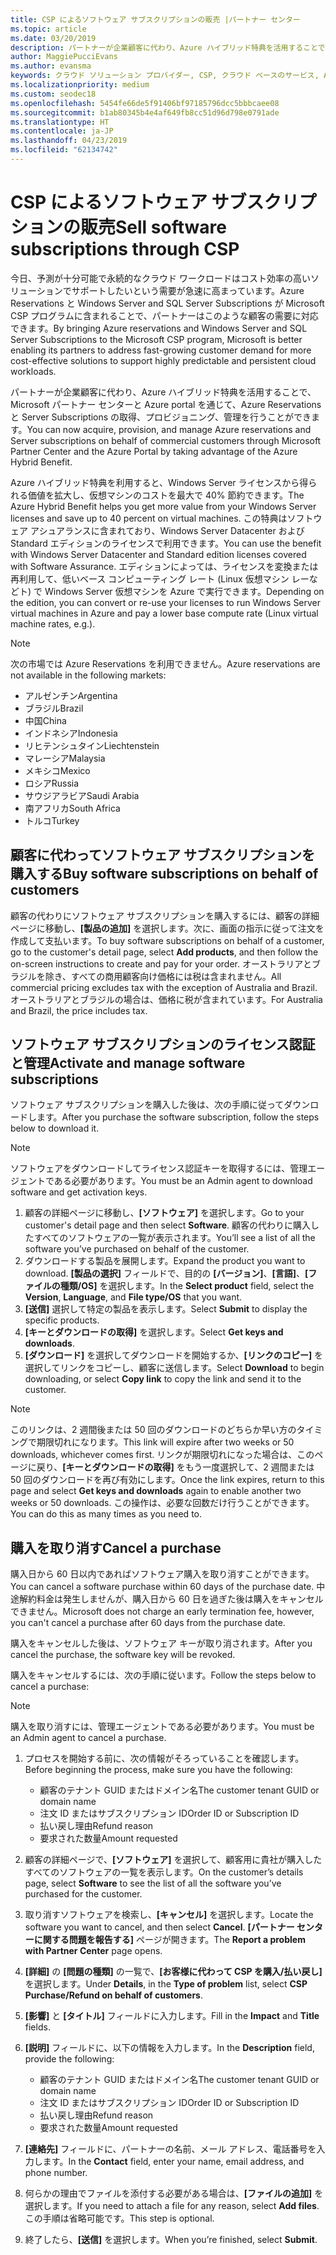 ```yaml
---
title: CSP によるソフトウェア サブスクリプションの販売 |パートナー センター
ms.topic: article
ms.date: 03/20/2019
description: パートナーが企業顧客に代わり、Azure ハイブリッド特典を活用することで、Microsoft パートナー センターと Azure portal を通じて、Azure Reserved Instances と Server Subscriptions の取得、プロビジョニング、管理を行うことができます。
author: MaggiePucciEvans
ms.author: evansma
keywords: クラウド ソリューション プロバイダー, CSP, クラウド ベースのサービス, Azure, Azure RI, Windows Server, SQL Server, ソフトウェア サブスクリプション
ms.localizationpriority: medium
ms.custom: seodec18
ms.openlocfilehash: 5454fe66de5f91406bf97185796dcc5bbbcaee08
ms.sourcegitcommit: b1ab80345b4e4af649fb8cc51d96d798e0791ade
ms.translationtype: HT
ms.contentlocale: ja-JP
ms.lasthandoff: 04/23/2019
ms.locfileid: "62134742"
---
```

# <a name="sell-software-subscriptions-through-csp"></a><span data-ttu-id="302a5-104">CSP によるソフトウェア サブスクリプションの販売</span><span class="sxs-lookup"><span data-stu-id="302a5-104">Sell software subscriptions through CSP</span></span>

<span data-ttu-id="302a5-105">今日、予測が十分可能で永続的なクラウド ワークロードはコスト効率の高いソリューションでサポートしたいという需要が急速に高まっています。Azure Reservations と Windows Server and SQL Server Subscriptions が Microsoft CSP プログラムに含まれることで、パートナーはこのような顧客の需要に対応できます。</span><span class="sxs-lookup"><span data-stu-id="302a5-105">By bringing Azure reservations and Windows Server and SQL Server Subscriptions to the Microsoft CSP program, Microsoft is better enabling its partners to address fast-growing customer demand for more cost-effective solutions to support highly predictable and persistent cloud workloads.</span></span> 

<span data-ttu-id="302a5-106">パートナーが企業顧客に代わり、Azure ハイブリッド特典を活用することで、Microsoft パートナー センターと Azure portal を通じて、Azure Reservations と Server Subscriptions の取得、プロビジョニング、管理を行うことができます。</span><span class="sxs-lookup"><span data-stu-id="302a5-106">You can now acquire, provision, and manage Azure reservations and Server subscriptions on behalf of commercial customers through Microsoft Partner Center and the Azure Portal by taking advantage of the Azure Hybrid Benefit.</span></span> 

<span data-ttu-id="302a5-107">Azure ハイブリッド特典を利用すると、Windows Server ライセンスから得られる価値を拡大し、仮想マシンのコストを最大で 40% 節約できます。</span><span class="sxs-lookup"><span data-stu-id="302a5-107">The Azure Hybrid Benefit helps you get more value from your Windows Server licenses and save up to 40 percent on virtual machines.</span></span> <span data-ttu-id="302a5-108">この特典はソフトウェア アシュアランスに含まれており、Windows Server Datacenter および Standard エディションのライセンスで利用できます。</span><span class="sxs-lookup"><span data-stu-id="302a5-108">You can use the benefit with Windows Server Datacenter and Standard edition licenses covered with Software Assurance.</span></span> <span data-ttu-id="302a5-109">エディションによっては、ライセンスを変換または再利用して、低いベース コンピューティング レート (Linux 仮想マシン レーなどト) で Windows Server 仮想マシンを Azure で実行できます。</span><span class="sxs-lookup"><span data-stu-id="302a5-109">Depending on the edition, you can convert or re-use your licenses to run Windows Server virtual machines in Azure and pay a lower base compute rate (Linux virtual machine rates, e.g.).</span></span>

> [!NOTE]  
> <span data-ttu-id="302a5-110">次の市場では Azure Reservations を利用できません。</span><span class="sxs-lookup"><span data-stu-id="302a5-110">Azure reservations are not available in the following markets:</span></span>  
> * <span data-ttu-id="302a5-111">アルゼンチン</span><span class="sxs-lookup"><span data-stu-id="302a5-111">Argentina</span></span>
> * <span data-ttu-id="302a5-112">ブラジル</span><span class="sxs-lookup"><span data-stu-id="302a5-112">Brazil</span></span>
> * <span data-ttu-id="302a5-113">中国</span><span class="sxs-lookup"><span data-stu-id="302a5-113">China</span></span>
> * <span data-ttu-id="302a5-114">インドネシア</span><span class="sxs-lookup"><span data-stu-id="302a5-114">Indonesia</span></span>
> * <span data-ttu-id="302a5-115">リヒテンシュタイン</span><span class="sxs-lookup"><span data-stu-id="302a5-115">Liechtenstein</span></span>
> * <span data-ttu-id="302a5-116">マレーシア</span><span class="sxs-lookup"><span data-stu-id="302a5-116">Malaysia</span></span>
> * <span data-ttu-id="302a5-117">メキシコ</span><span class="sxs-lookup"><span data-stu-id="302a5-117">Mexico</span></span>
> * <span data-ttu-id="302a5-118">ロシア</span><span class="sxs-lookup"><span data-stu-id="302a5-118">Russia</span></span>
> * <span data-ttu-id="302a5-119">サウジアラビア</span><span class="sxs-lookup"><span data-stu-id="302a5-119">Saudi Arabia</span></span>
> * <span data-ttu-id="302a5-120">南アフリカ</span><span class="sxs-lookup"><span data-stu-id="302a5-120">South Africa</span></span>
> * <span data-ttu-id="302a5-121">トルコ</span><span class="sxs-lookup"><span data-stu-id="302a5-121">Turkey</span></span>

<!--March 20, 2019 - this list of countries was correct as of today. Maggie last updated the list according to FAREAST\v-pubobb in bug 20907186.
-->

## <a name="buy-software-subscriptions-on-behalf-of-customers"></a><span data-ttu-id="302a5-122">顧客に代わってソフトウェア サブスクリプションを購入する</span><span class="sxs-lookup"><span data-stu-id="302a5-122">Buy software subscriptions on behalf of customers</span></span>

<span data-ttu-id="302a5-123">顧客の代わりにソフトウェア サブスクリプションを購入するには、顧客の詳細ページに移動し、**[製品の追加]** を選択します。次に、画面の指示に従って注文を作成して支払います。</span><span class="sxs-lookup"><span data-stu-id="302a5-123">To buy software subscriptions on behalf of a customer, go to the customer's detail page, select **Add products**, and then follow the on-screen instructions to create and pay for your order.</span></span> <span data-ttu-id="302a5-124">オーストラリアとブラジルを除き、すべての商用顧客向け価格には税は含まれません。</span><span class="sxs-lookup"><span data-stu-id="302a5-124">All commercial pricing excludes tax with the exception of Australia and Brazil.</span></span> <span data-ttu-id="302a5-125">オーストラリアとブラジルの場合は、価格に税が含まれています。</span><span class="sxs-lookup"><span data-stu-id="302a5-125">For Australia and Brazil, the price includes tax.</span></span>

## <a name="activate-and-manage-software-subscriptions"></a><span data-ttu-id="302a5-126">ソフトウェア サブスクリプションのライセンス認証と管理</span><span class="sxs-lookup"><span data-stu-id="302a5-126">Activate and manage software subscriptions</span></span>

<span data-ttu-id="302a5-127">ソフトウェア サブスクリプションを購入した後は、次の手順に従ってダウンロードします。</span><span class="sxs-lookup"><span data-stu-id="302a5-127">After you purchase the software subscription, follow the steps below to download it.</span></span>

>[!NOTE]
><span data-ttu-id="302a5-128">ソフトウェアをダウンロードしてライセンス認証キーを取得するには、管理エージェントである必要があります。</span><span class="sxs-lookup"><span data-stu-id="302a5-128">You must be an Admin agent to download software and get activation keys.</span></span>

1. <span data-ttu-id="302a5-129">顧客の詳細ページに移動し、**[ソフトウェア]** を選択します。</span><span class="sxs-lookup"><span data-stu-id="302a5-129">Go to your customer's detail page and then select **Software**.</span></span> <span data-ttu-id="302a5-130">顧客の代わりに購入したすべてのソフトウェアの一覧が表示されます。</span><span class="sxs-lookup"><span data-stu-id="302a5-130">You’ll see a list of all the software you’ve purchased on behalf of the customer.</span></span> 
2.  <span data-ttu-id="302a5-131">ダウンロードする製品を展開します。</span><span class="sxs-lookup"><span data-stu-id="302a5-131">Expand the product you want to download.</span></span> <span data-ttu-id="302a5-132">**[製品の選択]** フィールドで、目的の **[バージョン]**、**[言語]**、**[ファイルの種類/OS]** を選択します。</span><span class="sxs-lookup"><span data-stu-id="302a5-132">In the **Select product** field, select the **Version**, **Language**, and **File type/OS** that you want.</span></span> 
3.  <span data-ttu-id="302a5-133">**[送信]** 選択して特定の製品を表示します。</span><span class="sxs-lookup"><span data-stu-id="302a5-133">Select **Submit** to display the specific products.</span></span> 
4.  <span data-ttu-id="302a5-134">**[キーとダウンロードの取得]** を選択します。</span><span class="sxs-lookup"><span data-stu-id="302a5-134">Select **Get keys and downloads**.</span></span> 
5.  <span data-ttu-id="302a5-135">**[ダウンロード]** を選択してダウンロードを開始するか、**[リンクのコピー]** を選択してリンクをコピーし、顧客に送信します。</span><span class="sxs-lookup"><span data-stu-id="302a5-135">Select **Download** to begin downloading, or select **Copy link** to copy the link and send it to the customer.</span></span> 

>[!NOTE]
><span data-ttu-id="302a5-136">このリンクは、2 週間後または 50 回のダウンロードのどちらか早い方のタイミングで期限切れになります。</span><span class="sxs-lookup"><span data-stu-id="302a5-136">This link will expire after two weeks or 50 downloads, whichever comes first.</span></span> <span data-ttu-id="302a5-137">リンクが期限切れになった場合は、このページに戻り、**[キーとダウンロードの取得]** をもう一度選択して、2 週間または 50 回のダウンロードを再び有効にします。</span><span class="sxs-lookup"><span data-stu-id="302a5-137">Once the link expires, return to this page and select **Get keys and downloads** again to enable another two weeks or 50 downloads.</span></span> <span data-ttu-id="302a5-138">この操作は、必要な回数だけ行うことができます。</span><span class="sxs-lookup"><span data-stu-id="302a5-138">You can do this as many times as you need to.</span></span> 

## <a name="cancel-a-purchase"></a><span data-ttu-id="302a5-139">購入を取り消す</span><span class="sxs-lookup"><span data-stu-id="302a5-139">Cancel a purchase</span></span>

<span data-ttu-id="302a5-140">購入日から 60 日以内であればソフトウェア購入を取り消すことができます。</span><span class="sxs-lookup"><span data-stu-id="302a5-140">You can cancel a software purchase within 60 days of the purchase date.</span></span> <span data-ttu-id="302a5-141">中途解約料金は発生しませんが、購入日から 60 日を過ぎた後は購入をキャンセルできません。</span><span class="sxs-lookup"><span data-stu-id="302a5-141">Microsoft does not charge an early termination fee, however, you can't cancel a purchase after 60 days from the purchase date.</span></span>

<span data-ttu-id="302a5-142">購入をキャンセルした後は、ソフトウェア キーが取り消されます。</span><span class="sxs-lookup"><span data-stu-id="302a5-142">After you cancel the purchase, the software key will be revoked.</span></span> 

<span data-ttu-id="302a5-143">購入をキャンセルするには、次の手順に従います。</span><span class="sxs-lookup"><span data-stu-id="302a5-143">Follow the steps below to cancel a purchase:</span></span>

>[!NOTE]
><span data-ttu-id="302a5-144">購入を取り消すには、管理エージェントである必要があります。</span><span class="sxs-lookup"><span data-stu-id="302a5-144">You must be an Admin agent to cancel a purchase.</span></span> 

1.  <span data-ttu-id="302a5-145">プロセスを開始する前に、次の情報がそろっていることを確認します。</span><span class="sxs-lookup"><span data-stu-id="302a5-145">Before beginning the process, make sure you have the following:</span></span>
    -   <span data-ttu-id="302a5-146">顧客のテナント GUID またはドメイン名</span><span class="sxs-lookup"><span data-stu-id="302a5-146">The customer tenant GUID or domain name</span></span>
    -   <span data-ttu-id="302a5-147">注文 ID またはサブスクリプション ID</span><span class="sxs-lookup"><span data-stu-id="302a5-147">Order ID or Subscription ID</span></span>
    -   <span data-ttu-id="302a5-148">払い戻し理由</span><span class="sxs-lookup"><span data-stu-id="302a5-148">Refund reason</span></span>
    -   <span data-ttu-id="302a5-149">要求された数量</span><span class="sxs-lookup"><span data-stu-id="302a5-149">Amount requested</span></span>

2.  <span data-ttu-id="302a5-150">顧客の詳細ページで、**[ソフトウェア]** を選択して、顧客用に貴社が購入したすべてのソフトウェアの一覧を表示します。</span><span class="sxs-lookup"><span data-stu-id="302a5-150">On the customer’s details page, select **Software** to see the list of all the software you’ve purchased for the customer.</span></span> 

3.  <span data-ttu-id="302a5-151">取り消すソフトウェアを検索し、**[キャンセル]** を選択します。</span><span class="sxs-lookup"><span data-stu-id="302a5-151">Locate the software you want to cancel, and then select **Cancel**.</span></span> <span data-ttu-id="302a5-152">**[パートナー センターに関する問題を報告する]** ページが開きます。</span><span class="sxs-lookup"><span data-stu-id="302a5-152">The **Report a problem with Partner Center** page opens.</span></span> 

4.  <span data-ttu-id="302a5-153">**[詳細]** の **[問題の種類]** の一覧で、**[お客様に代わって CSP を購入/払い戻し]** を選択します。</span><span class="sxs-lookup"><span data-stu-id="302a5-153">Under **Details**, in the **Type of problem** list, select **CSP Purchase/Refund on behalf of customers**.</span></span>

5.  <span data-ttu-id="302a5-154">**[影響]** と **[タイトル]** フィールドに入力します。</span><span class="sxs-lookup"><span data-stu-id="302a5-154">Fill in the **Impact** and **Title** fields.</span></span> 

6.  <span data-ttu-id="302a5-155">**[説明]** フィールドに、以下の情報を入力します。</span><span class="sxs-lookup"><span data-stu-id="302a5-155">In the **Description** field, provide the following:</span></span> 
    -   <span data-ttu-id="302a5-156">顧客のテナント GUID またはドメイン名</span><span class="sxs-lookup"><span data-stu-id="302a5-156">The customer tenant GUID or domain name</span></span>
    -   <span data-ttu-id="302a5-157">注文 ID またはサブスクリプション ID</span><span class="sxs-lookup"><span data-stu-id="302a5-157">Order ID or Subscription ID</span></span>
    -   <span data-ttu-id="302a5-158">払い戻し理由</span><span class="sxs-lookup"><span data-stu-id="302a5-158">Refund reason</span></span>
    -   <span data-ttu-id="302a5-159">要求された数量</span><span class="sxs-lookup"><span data-stu-id="302a5-159">Amount requested</span></span>

7.  <span data-ttu-id="302a5-160">**[連絡先]** フィールドに、パートナーの名前、メール アドレス、電話番号を入力します。</span><span class="sxs-lookup"><span data-stu-id="302a5-160">In the **Contact** field, enter your name, email address, and phone number.</span></span> 

8.  <span data-ttu-id="302a5-161">何らかの理由でファイルを添付する必要がある場合は、**[ファイルの追加]** を選択します。</span><span class="sxs-lookup"><span data-stu-id="302a5-161">If you need to attach a file for any reason, select **Add files**.</span></span> <span data-ttu-id="302a5-162">この手順は省略可能です。</span><span class="sxs-lookup"><span data-stu-id="302a5-162">This step is optional.</span></span> 

9.  <span data-ttu-id="302a5-163">終了したら、**[送信]** を選択します。</span><span class="sxs-lookup"><span data-stu-id="302a5-163">When you’re finished, select **Submit**.</span></span>
